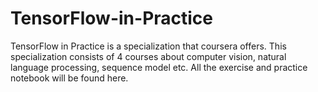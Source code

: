 # TensorFlow-in-Practice
TensorFlow in Practice is a specialization that coursera offers. This specialization consists of 4 courses about computer vision, natural language processing, sequence model etc. All the exercise and practice notebook will be found here.
